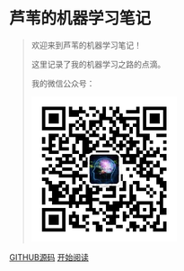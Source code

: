 # 芦苇的机器学习笔记
> 欢迎来到芦苇的机器学习笔记！
>
> 这里记录了我的机器学习之路的点滴。
>
>
>
> 我的微信公众号：
>
> ![weixin_gongzhonghao](pic/weixin_gongzhonghao.png)





[GITHUB源码](https://github.com/luweikxy/machine-learning-notes)
[开始阅读](README.md)

